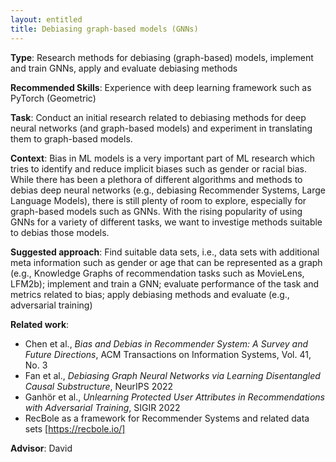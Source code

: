 ```yaml
---
layout: entitled
title: Debiasing graph-based models (GNNs)
---
```


**Type**: Research methods for debiasing (graph-based) models, implement and train GNNs, apply and evaluate debiasing methods

**Recommended Skills**: Experience with deep learning framework such as PyTorch (Geometric)

**Task**: Conduct an initial research related to debiasing methods for deep neural networks (and graph-based models) and experiment in translating them to graph-based models.

**Context**: Bias in ML models is a very important part of ML research which tries to identify and reduce implicit biases such as gender or racial bias. While there has been a plethora of different algorithms and methods to debias deep neural networks (e.g., debiasing Recommender Systems, Large Language Models), there is still plenty of room to explore, especially for graph-based models such as GNNs. With the rising popularity of using GNNs for a variety of different tasks, we want to investige methods suitable to debias those models.

**Suggested approach**: Find suitable data sets, i.e., data sets with additional meta information such as gender or age that can be represented as a graph (e.g., Knowledge Graphs of recommendation tasks such as MovieLens, LFM2b); implement and train a GNN; evaluate performance of the task and metrics related to bias; apply debiasing methods and evaluate (e.g., adversarial training)

**Related work**:  
- Chen et al., _Bias and Debias in Recommender System: A Survey and Future Directions_, ACM Transactions on Information Systems, Vol. 41, No. 3
- Fan et al., _Debiasing Graph Neural Networks via Learning Disentangled Causal Substructure_, NeurIPS 2022
- Ganhör et al., _Unlearning Protected User Attributes in Recommendations with Adversarial Training_, SIGIR 2022
- RecBole as a framework for Recommender Systems and related data sets [https://recbole.io/]

**Advisor**: David